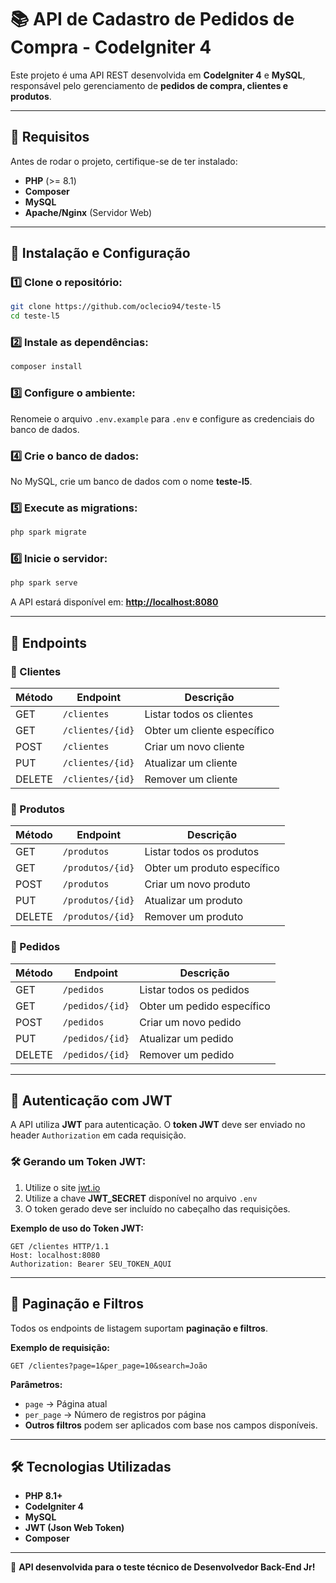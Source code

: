 # 📚 API de Cadastro de Pedidos de Compra - CodeIgniter 4

Este projeto é uma API REST desenvolvida em **CodeIgniter 4** e **MySQL**, responsável pelo gerenciamento de **pedidos de compra, clientes e produtos**.

---

## 📌 Requisitos

Antes de rodar o projeto, certifique-se de ter instalado:

- **PHP** (>= 8.1)
- **Composer**
- **MySQL**
- **Apache/Nginx** (Servidor Web)

---

## 🚀 Instalação e Configuração

### 1️⃣ Clone o repositório:

```bash
git clone https://github.com/oclecio94/teste-l5
cd teste-l5
```

### 2️⃣ Instale as dependências:

```bash
composer install
```

### 3️⃣ Configure o ambiente:

Renomeie o arquivo `.env.example` para `.env` e configure as credenciais do banco de dados.

### 4️⃣ Crie o banco de dados:

No MySQL, crie um banco de dados com o nome **teste-l5**.

### 5️⃣ Execute as migrations:

```bash
php spark migrate
```

### 6️⃣ Inicie o servidor:

```bash
php spark serve
```

A API estará disponível em: **[http://localhost:8080](http://localhost:8080)**

---

## 📌 Endpoints

### 🔹 Clientes

| Método | Endpoint         | Descrição                   |
| ------ | ---------------- | --------------------------- |
| GET    | `/clientes`      | Listar todos os clientes    |
| GET    | `/clientes/{id}` | Obter um cliente específico |
| POST   | `/clientes`      | Criar um novo cliente       |
| PUT    | `/clientes/{id}` | Atualizar um cliente        |
| DELETE | `/clientes/{id}` | Remover um cliente          |

### 🔹 Produtos

| Método | Endpoint         | Descrição                   |
| ------ | ---------------- | --------------------------- |
| GET    | `/produtos`      | Listar todos os produtos    |
| GET    | `/produtos/{id}` | Obter um produto específico |
| POST   | `/produtos`      | Criar um novo produto       |
| PUT    | `/produtos/{id}` | Atualizar um produto        |
| DELETE | `/produtos/{id}` | Remover um produto          |

### 🔹 Pedidos

| Método | Endpoint        | Descrição                  |
| ------ | --------------- | -------------------------- |
| GET    | `/pedidos`      | Listar todos os pedidos    |
| GET    | `/pedidos/{id}` | Obter um pedido específico |
| POST   | `/pedidos`      | Criar um novo pedido       |
| PUT    | `/pedidos/{id}` | Atualizar um pedido        |
| DELETE | `/pedidos/{id}` | Remover um pedido          |

---

## 🔐 Autenticação com JWT

A API utiliza **JWT** para autenticação. O **token JWT** deve ser enviado no header `Authorization` em cada requisição.

### 🛠️ Gerando um Token JWT:

1. Utilize o site [jwt.io](https://jwt.io/)
2. Utilize a chave **JWT_SECRET** disponível no arquivo `.env`
3. O token gerado deve ser incluído no cabeçalho das requisições.

**Exemplo de uso do Token JWT:**

```http
GET /clientes HTTP/1.1
Host: localhost:8080
Authorization: Bearer SEU_TOKEN_AQUI
```

---

## 🎯 Paginação e Filtros

Todos os endpoints de listagem suportam **paginação e filtros**.

**Exemplo de requisição:**

```http
GET /clientes?page=1&per_page=10&search=João
```

**Parâmetros:**

- `page` → Página atual
- `per_page` → Número de registros por página
- **Outros filtros** podem ser aplicados com base nos campos disponíveis.

---

## 🛠️ Tecnologias Utilizadas

- **PHP 8.1+**
- **CodeIgniter 4**
- **MySQL**
- **JWT (Json Web Token)**
- **Composer**

---

🚀 **API desenvolvida para o teste técnico de Desenvolvedor Back-End Jr!**
